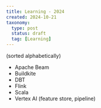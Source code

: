 ```yaml
---
title: Learning - 2024
created: 2024-10-21
taxonomy:
  type: post
  status: draft
  tag: [Learning]
---
```


(sorted alphabetically)

* Apache Beam
* Buildkite
* DBT
* Flink
* Scala
* Vertex AI (feature store, pipeline)
